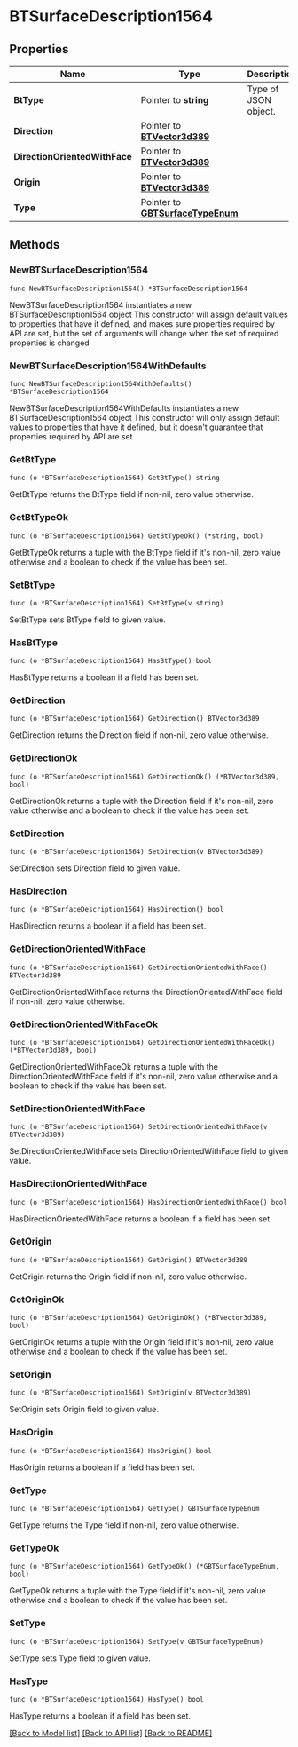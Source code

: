# BTSurfaceDescription1564

## Properties

Name | Type | Description | Notes
------------ | ------------- | ------------- | -------------
**BtType** | Pointer to **string** | Type of JSON object. | [optional] 
**Direction** | Pointer to [**BTVector3d389**](BTVector3d389.md) |  | [optional] 
**DirectionOrientedWithFace** | Pointer to [**BTVector3d389**](BTVector3d389.md) |  | [optional] 
**Origin** | Pointer to [**BTVector3d389**](BTVector3d389.md) |  | [optional] 
**Type** | Pointer to [**GBTSurfaceTypeEnum**](GBTSurfaceTypeEnum.md) |  | [optional] 

## Methods

### NewBTSurfaceDescription1564

`func NewBTSurfaceDescription1564() *BTSurfaceDescription1564`

NewBTSurfaceDescription1564 instantiates a new BTSurfaceDescription1564 object
This constructor will assign default values to properties that have it defined,
and makes sure properties required by API are set, but the set of arguments
will change when the set of required properties is changed

### NewBTSurfaceDescription1564WithDefaults

`func NewBTSurfaceDescription1564WithDefaults() *BTSurfaceDescription1564`

NewBTSurfaceDescription1564WithDefaults instantiates a new BTSurfaceDescription1564 object
This constructor will only assign default values to properties that have it defined,
but it doesn't guarantee that properties required by API are set

### GetBtType

`func (o *BTSurfaceDescription1564) GetBtType() string`

GetBtType returns the BtType field if non-nil, zero value otherwise.

### GetBtTypeOk

`func (o *BTSurfaceDescription1564) GetBtTypeOk() (*string, bool)`

GetBtTypeOk returns a tuple with the BtType field if it's non-nil, zero value otherwise
and a boolean to check if the value has been set.

### SetBtType

`func (o *BTSurfaceDescription1564) SetBtType(v string)`

SetBtType sets BtType field to given value.

### HasBtType

`func (o *BTSurfaceDescription1564) HasBtType() bool`

HasBtType returns a boolean if a field has been set.

### GetDirection

`func (o *BTSurfaceDescription1564) GetDirection() BTVector3d389`

GetDirection returns the Direction field if non-nil, zero value otherwise.

### GetDirectionOk

`func (o *BTSurfaceDescription1564) GetDirectionOk() (*BTVector3d389, bool)`

GetDirectionOk returns a tuple with the Direction field if it's non-nil, zero value otherwise
and a boolean to check if the value has been set.

### SetDirection

`func (o *BTSurfaceDescription1564) SetDirection(v BTVector3d389)`

SetDirection sets Direction field to given value.

### HasDirection

`func (o *BTSurfaceDescription1564) HasDirection() bool`

HasDirection returns a boolean if a field has been set.

### GetDirectionOrientedWithFace

`func (o *BTSurfaceDescription1564) GetDirectionOrientedWithFace() BTVector3d389`

GetDirectionOrientedWithFace returns the DirectionOrientedWithFace field if non-nil, zero value otherwise.

### GetDirectionOrientedWithFaceOk

`func (o *BTSurfaceDescription1564) GetDirectionOrientedWithFaceOk() (*BTVector3d389, bool)`

GetDirectionOrientedWithFaceOk returns a tuple with the DirectionOrientedWithFace field if it's non-nil, zero value otherwise
and a boolean to check if the value has been set.

### SetDirectionOrientedWithFace

`func (o *BTSurfaceDescription1564) SetDirectionOrientedWithFace(v BTVector3d389)`

SetDirectionOrientedWithFace sets DirectionOrientedWithFace field to given value.

### HasDirectionOrientedWithFace

`func (o *BTSurfaceDescription1564) HasDirectionOrientedWithFace() bool`

HasDirectionOrientedWithFace returns a boolean if a field has been set.

### GetOrigin

`func (o *BTSurfaceDescription1564) GetOrigin() BTVector3d389`

GetOrigin returns the Origin field if non-nil, zero value otherwise.

### GetOriginOk

`func (o *BTSurfaceDescription1564) GetOriginOk() (*BTVector3d389, bool)`

GetOriginOk returns a tuple with the Origin field if it's non-nil, zero value otherwise
and a boolean to check if the value has been set.

### SetOrigin

`func (o *BTSurfaceDescription1564) SetOrigin(v BTVector3d389)`

SetOrigin sets Origin field to given value.

### HasOrigin

`func (o *BTSurfaceDescription1564) HasOrigin() bool`

HasOrigin returns a boolean if a field has been set.

### GetType

`func (o *BTSurfaceDescription1564) GetType() GBTSurfaceTypeEnum`

GetType returns the Type field if non-nil, zero value otherwise.

### GetTypeOk

`func (o *BTSurfaceDescription1564) GetTypeOk() (*GBTSurfaceTypeEnum, bool)`

GetTypeOk returns a tuple with the Type field if it's non-nil, zero value otherwise
and a boolean to check if the value has been set.

### SetType

`func (o *BTSurfaceDescription1564) SetType(v GBTSurfaceTypeEnum)`

SetType sets Type field to given value.

### HasType

`func (o *BTSurfaceDescription1564) HasType() bool`

HasType returns a boolean if a field has been set.


[[Back to Model list]](../README.md#documentation-for-models) [[Back to API list]](../README.md#documentation-for-api-endpoints) [[Back to README]](../README.md)



